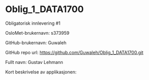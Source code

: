 # Oblig_1_DATA1700
Obligatorisk innlevering #1

OsloMet-brukernavn: s373959

GitHub-brukernavn: Guwaleh

GitHub repo url: https://github.com/Guwaleh/Oblig_1_DATA1700.git

Fullt navn: Gustav Lehmann

Kort beskrivelse av applikasjonen:

